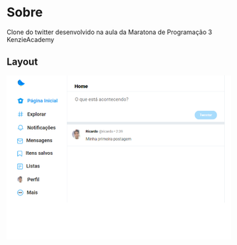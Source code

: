 # Sobre

Clone do twitter desenvolvido na aula da Maratona de Programação 3 KenzieAcademy

## Layout

![Alt text](./assets/img/twitter.png "Twitter")